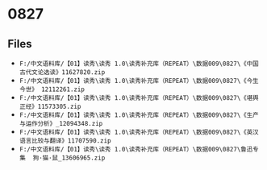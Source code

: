 # 0827

## Files

- `F:/中文语料库/【01】读秀\读秀 1.0\读秀补充库（REPEAT）\数据009\0827\《中国古代文论选读》11627820.zip`
- `F:/中文语料库/【01】读秀\读秀 1.0\读秀补充库（REPEAT）\数据009\0827\《今生今世》 12112261.zip`
- `F:/中文语料库/【01】读秀\读秀 1.0\读秀补充库（REPEAT）\数据009\0827\《堪舆正经》11573305.zip`
- `F:/中文语料库/【01】读秀\读秀 1.0\读秀补充库（REPEAT）\数据009\0827\《生产与运作分析》_12094348.zip`
- `F:/中文语料库/【01】读秀\读秀 1.0\读秀补充库（REPEAT）\数据009\0827\《英汉语言比较与翻译》11707590.zip`
- `F:/中文语料库/【01】读秀\读秀 1.0\读秀补充库（REPEAT）\数据009\0827\鲁迅专集  狗·猫·鼠_13606965.zip`
